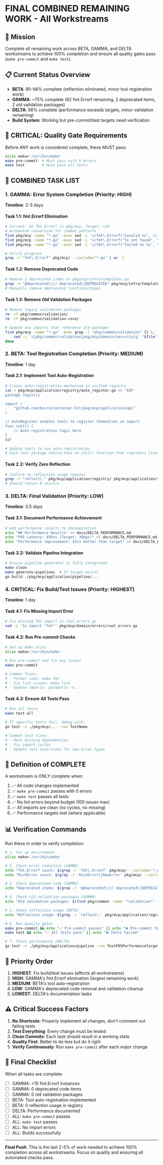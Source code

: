 # FINAL COMBINED REMAINING WORK - All Workstreams

## 🎯 Mission
Complete all remaining work across BETA, GAMMA, and DELTA workstreams to achieve 100% completion and ensure all quality gates pass (`make pre-commit` and `make test`).

## 📋 Current Status Overview
- **BETA**: 95-98% complete (reflection eliminated, minor tool registration work)
- **GAMMA**: ~75% complete (92 fmt.Errorf remaining, 2 deprecated items, 2 old validation packages)
- **DELTA**: 98% complete (performance exceeds targets, minor validation remaining)
- **Build System**: Working but pre-commit/test targets need verification

## 🚨 CRITICAL: Quality Gate Requirements

Before ANY work is considered complete, these MUST pass:
```bash
alias make='/usr/bin/make'
make pre-commit  # Must pass with 0 errors
make test        # Must pass all tests
```

## 📝 COMBINED TASK LIST

### 1. GAMMA: Error System Completion (Priority: HIGH)
**Timeline**: 2-3 days

#### Task 1.1: fmt.Errorf Elimination
```bash
# Current: 92 fmt.Errorf in pkg/mcp, Target: <10
# Automated conversion for common patterns
find pkg/mcp -name "*.go" -exec sed -i 's/fmt\.Errorf("invalid %s", \([^)]*\))/errors.NewError().Code(errors.CodeValidationFailed).Message("invalid %s", \1).Build()/g' {} \;
find pkg/mcp -name "*.go" -exec sed -i 's/fmt\.Errorf("%s not found", \([^)]*\))/errors.NewError().Code(errors.CodeNotFound).Message("%s not found", \1).Build()/g' {} \;
find pkg/mcp -name "*.go" -exec sed -i 's/fmt\.Errorf("failed to %s", \([^)]*\))/errors.NewError().Code(errors.CodeOperationFailed).Message("failed to %s", \1).Build()/g' {} \;

# Verify progress
grep -r "fmt\.Errorf" pkg/mcp/ --include="*.go" | wc -l
```

#### Task 1.2: Remove Deprecated Code
```bash
# Remove 2 deprecated items in pkg/mcp/infra/templates.go
grep -n "@deprecated\|// deprecated\|DEPRECATED" pkg/mcp/infra/templates.go
# Manually remove deprecated functions/types
```

#### Task 1.3: Remove Old Validation Packages
```bash
# Remove legacy validation packages
rm -rf pkg/common/validation/
rm -rf pkg/common/validation-core/

# Update any imports that reference old packages
find pkg/mcp -name "*.go" -exec grep -l "pkg/common/validation" {} \; | while read file; do
    sed -i 's|pkg/common/validation|pkg/mcp/domain/security|g' "$file"
done
```

### 2. BETA: Tool Registration Completion (Priority: MEDIUM)
**Timeline**: 1 day

#### Task 2.1: Implement Tool Auto-Registration
```bash
# Create auto-registration mechanism in unified registry
cat > pkg/mcp/application/registry/auto_register.go << 'EOF'
package registry

import (
    "github.com/Azure/container-kit/pkg/mcp/application/api"
)

// AutoRegister enables tools to register themselves on import
func init() {
    // Auto-registration logic here
}
EOF

# Update tools to use auto-registration
# Each tool package should have an init() function that registers itself
```

#### Task 2.2: Verify Zero Reflection
```bash
# Confirm no reflection usage remains
grep -r "reflect\." pkg/mcp/application/registry/ pkg/mcp/application/tools/ --include="*.go"
# Should return 0 results
```

### 3. DELTA: Final Validation (Priority: LOW)
**Timeline**: 0.5 days

#### Task 3.1: Document Performance Achievement
```bash
# Add performance results to documentation
echo "## Performance Results" >> docs/DELTA_PERFORMANCE.md
echo "P95 Latency: 695ns (Target: 300μs)" >> docs/DELTA_PERFORMANCE.md
echo "Performance improvement: 431x better than target" >> docs/DELTA_PERFORMANCE.md
```

#### Task 3.2: Validate Pipeline Integration
```bash
# Ensure pipeline generator is fully integrated
make clean
make generate-pipelines  # If target exists
go build ./pkg/mcp/application/pipeline/...
```

### 4. CRITICAL: Fix Build/Test Issues (Priority: HIGHEST)
**Timeline**: 1 day

#### Task 4.1: Fix Missing Import Error
```bash
# Fix missing fmt import in root_errors.go
sed -i '1a import "fmt"' pkg/mcp/domain/errors/root_errors.go
```

#### Task 4.2: Run Pre-commit Checks
```bash
# Set up make alias
alias make='/usr/bin/make'

# Run pre-commit and fix any issues
make pre-commit

# Common fixes:
# - Format code: make fmt
# - Fix lint issues: make lint
# - Update imports: goimports -w .
```

#### Task 4.3: Ensure All Tests Pass
```bash
# Run all tests
make test-all

# If specific tests fail, debug with:
go test -v ./pkg/mcp/... -run TestName

# Common test fixes:
# - Mock missing dependencies
# - Fix import cycles
# - Update test assertions for new error types
```

## 🎯 Definition of COMPLETE

A workstream is ONLY complete when:
1. ✅ All code changes implemented
2. ✅ `make pre-commit` passes with 0 errors
3. ✅ `make test` passes all tests
4. ✅ No lint errors beyond budget (100 issues max)
5. ✅ All imports are clean (no cycles, no missing)
6. ✅ Performance targets met (where applicable)

## 📊 Verification Commands

Run these in order to verify completion:
```bash
# 1. Set up environment
alias make='/usr/bin/make'

# 2. Check error reduction (GAMMA)
echo "fmt.Errorf count: $(grep -r 'fmt\.Errorf' pkg/mcp/ --include='*.go' | wc -l) (target: <10)"
echo "RichError count: $(grep -r 'RichError\|NewError' pkg/mcp/ --include='*.go' | wc -l) (should be >655)"

# 3. Check deprecated code (GAMMA)
echo "Deprecated items: $(grep -r '@deprecated\|// deprecated\|DEPRECATED' pkg/mcp/ --include='*.go' | wc -l) (target: 0)"

# 4. Check old validation packages (GAMMA)
echo "Old validation packages: $(find pkg/common -name '*validation*' -type d 2>/dev/null | wc -l) (target: 0)"

# 5. Check reflection usage (BETA)
echo "Reflection usage: $(grep -r 'reflect\.' pkg/mcp/application/registry/ pkg/mcp/application/tools/ --include='*.go' | wc -l) (target: 0)"

# 6. Run quality gates
make pre-commit && echo "✅ Pre-commit passes" || echo "❌ Pre-commit failed"
make test && echo "✅ All tests pass" || echo "❌ Tests failed"

# 7. Check performance (DELTA)
go test -v ./pkg/mcp/application/pipeline -run TestP95PerformanceTarget
```

## 🚦 Priority Order

1. **HIGHEST**: Fix build/test issues (affects all workstreams)
2. **HIGH**: GAMMA's fmt.Errorf elimination (largest remaining work)
3. **MEDIUM**: BETA's tool auto-registration
4. **LOW**: GAMMA's deprecated code removal and validation cleanup
5. **LOWEST**: DELTA's documentation tasks

## ⚠️ Critical Success Factors

1. **No Shortcuts**: Properly implement all changes, don't comment out failing tests
2. **Test Everything**: Every change must be tested
3. **Clean Commits**: Each task should result in a working state
4. **Quality First**: Better to do less but do it right
5. **Verify Continuously**: Run `make pre-commit` after each major change

## 🎉 Final Checklist

When all tasks are complete:
- [ ] GAMMA: <10 fmt.Errorf instances
- [ ] GAMMA: 0 deprecated code items
- [ ] GAMMA: 0 old validation packages
- [ ] BETA: Tool auto-registration implemented
- [ ] BETA: 0 reflection usage in registry
- [ ] DELTA: Performance documented
- [ ] ALL: `make pre-commit` passes
- [ ] ALL: `make test` passes
- [ ] ALL: No import errors
- [ ] ALL: Builds successfully

---

**Final Push**: This is the last 2-5% of work needed to achieve 100% completion across all workstreams. Focus on quality and ensuring all automated checks pass.